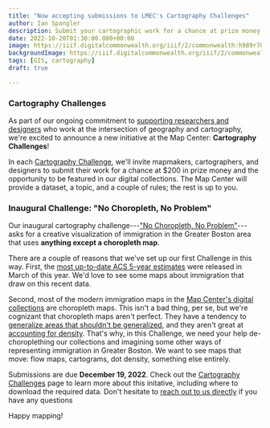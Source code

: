 ```yaml
---
title: "Now accepting submissions to LMEC's Cartography Challenges"
author: Ian Spangler
description: Submit your cartographic work for a chance at prize money & exhibition in the LMEC's digital collections!
date: 2022-10-20T01:30:00.000+00:00
image: https://iiif.digitalcommonwealth.org/iiif/2/commonwealth:h989r708n/293,988,4644,1683/pct:50/0/default.jpg
backgroundImage: https://iiif.digitalcommonwealth.org/iiif/2/commonwealth:h989r708n/293,988,4644,1683/pct:50/0/default.jpg
tags: [GIS, cartography]
draft: true

---
```


### Cartography Challenges

As part of our ongoing commitment to [supporting researchers and designers](https://www.leventhalmap.org/research/fellowships/) who work at the intersection of geography and cartography, we're excited to announce a new initiative at the Map Center: **Cartography Challenges**!

In each [Cartography Challenge](https://www.leventhalmap.org/projects/cartography-challenge/), we'll invite mapmakers, cartographers, and designers to submit their work for a chance at $200 in prize money and the opportunity to be featured in our digital collections. The Map Center will provide a dataset, a topic, and a couple of rules; the rest is up to you.

### Inaugural Challenge: "No Choropleth, No Problem"

Our inaugural cartography challenge---["No Choropleth, No Problem"](https://www.leventhalmap.org/projects/cartography-challenge/immigration-in-boston/)---asks for a creative visualization of immigration in the Greater Boston area that uses **anything except a choropleth map**.

There are a couple of reasons that we've set up our first Challenge in this way. First, the [most up-to-date ACS 5-year estimates](https://www.census.gov/programs-surveys/acs/news/data-releases/2020/release.html) were released in March of this year. We'd love to see some maps about immigration that draw on this recent data.

Second, most of the modern immigration maps in the [Map Center's digital collections](https://collections.leventhalmap.org/search?per_page=100&q=immigration) are choropleth maps. This isn't a bad thing, per se, but we're cognizant that choropleth maps aren't perfect. They have a tendency to [generalize areas that shouldn't be generalized](https://www.ncbi.nlm.nih.gov/pmc/articles/PMC7151983/), and they aren't great at [accounting for density](https://populationeducation.org/limitations-to-choropleth-maps-a-warning-on-misleading-data/). That's why, in this Challenge, we need your help de-choroplething our collections and imagining some other ways of representing immigration in Greater Boston. We want to see maps that move: flow maps, cartograms, dot density, something else entirely.

Submissions are due **December 19, 2022**. Check out the [Cartography Challenges](https://www.leventhalmap.org/projects/cartography-challenge/immigration-in-boston/) page to learn more about this initative, including where to download the required data. Don't hesitate to [reach out to us directly](https://leventhalmap.org/about/people/ian-spangler) if you have any questions

Happy mapping!